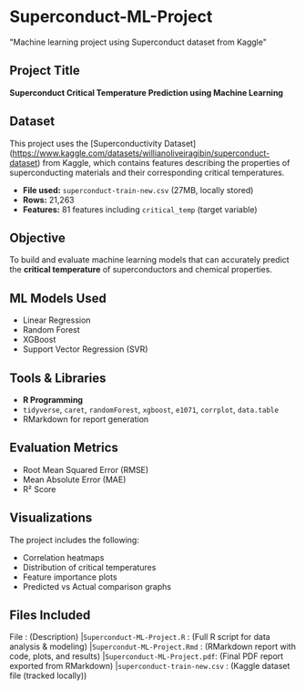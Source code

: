 # Superconduct-ML-Project
"Machine learning project using Superconduct dataset from Kaggle"

## Project Title
**Superconduct Critical Temperature Prediction using Machine Learning**

## Dataset
This project uses the [Superconductivity Dataset] (https://www.kaggle.com/datasets/willianoliveiragibin/superconduct-dataset) from Kaggle, which contains features describing the properties of superconducting materials and their corresponding critical temperatures. 

- **File used:** `superconduct-train-new.csv` (27MB, locally stored)
- **Rows:** 21,263
- **Features:** 81 features including `critical_temp` (target variable)

## Objective
To build and evaluate machine learning models that can accurately predict the **critical temperature** of superconductors and chemical properties.

## ML Models Used
- Linear Regression
- Random Forest
- XGBoost
- Support Vector Regression (SVR)

## Tools & Libraries
- **R Programming**
- `tidyverse`, `caret`, `randomForest`, `xgboost`, `e1071`, `corrplot`, `data.table`
- RMarkdown for report generation

## Evaluation Metrics
- Root Mean Squared Error (RMSE)
- Mean Absolute Error (MAE)
- R² Score

## Visualizations
The project includes the following:
- Correlation heatmaps
- Distribution of critical temperatures
- Feature importance plots
- Predicted vs Actual comparison graphs

## Files Included

File : (Description) 
|`Superconduct-ML-Project.R`  : (Full R script for data analysis & modeling) 
|`Supercondut-ML-Project.Rmd` : (RMarkdown report with code, plots, and results)
|`Superconduct-ML-Project.pdf`: (Final PDF report exported from RMarkdown)
|`superconduct-train-new.csv` : (Kaggle dataset file (tracked locally))










